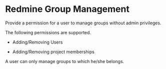 # Redmine Group Management

Provide a permission for a user to manage groups without admin privileges.

The following permissions are supported.

* Adding/Removing Users

* Adding/Removing project memberships

A user can only manage groups to which he/she belongs.

